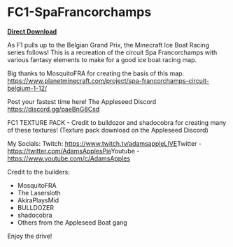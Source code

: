 # FC1-SpaFrancorchamps

[**Direct Download**][dl-latest]

As F1 pulls up to the Belgian Grand Prix, the Minecraft Ice Boat Racing series follows! This is a recreation of the circuit Spa Francorchamps with various fantasy elements to make for a good ice boat racing map.

Big thanks to MosquitoFRA for creating the basis of this map.
https://www.planetminecraft.com/project/spa-francorchamps-circuit-belgium-1-12/


Post your fastest time here! The Appleseed Discord
https://discord.gg/paeBnG8Csd

FC1 TEXTURE PACK - Credit to bulldozor and shadocobra for creating many of these textures!
(Texture pack download on the Appleseed Discord)


My Socials:
Twitch: https://www.twitch.tv/adamsappleLIVE​​
Twitter - https://twitter.com/AdamsApplesPie​​
​Youtube - https://www.youtube.com/c/AdamsApples

Credit to the builders:

- MosquitoFRA
- The Lasersloth
- AkiraPlaysMid
- BULLDOZER
- shadocobra
- Others from the Appleseed Boat gang

Enjoy the drive!

[dl-latest]: https://github.com/FormulaCraftOne/FC1-SpaFrancorchamps/releases/latest/download/world.zip
